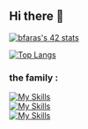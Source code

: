 ## Hi there 👋


[![bfaras's 42 stats](https://badge.mediaplus.ma/darkblue/bfaras)](https://github.com/oakoudad/badge42)
<br>

[![Top Langs](https://github-readme-stats.vercel.app/api/top-langs/?username=badrive&layout=donut&show_icons=true&theme=transparent)](https://github.com/anuraghazra/github-readme-stats)
<!--
![Anurag's GitHub stats](https://github-readme-stats.vercel.app/api?username=badrive&show_icons=true&theme=transparent)
-->

<h3 align="left">the family :</h3>

[![My Skills](https://skillicons.dev/icons?i=html,css,sass,js,typescript,python,c)](https://skillicons.dev)
<br>
[![My Skills](https://skillicons.dev/icons?i=bootstrap,tailwind,react,laravel,next)](https://skillicons.dev)
<br>
[![My Skills](https://skillicons.dev/icons?i=vscode,bash,git,npm,linux,figma,docker)](https://skillicons.dev)
<!--
**badrive/badrive** is a ✨ _special_ ✨ repository because its `README.md` (this file) appears on your GitHub profile.

Here are some ideas to get you started:

- 🔭 I’m currently working on ...
- 🌱 I’m currently learning ...
- 👯 I’m looking to collaborate on ...
- 🤔 I’m looking for help with ...
- 💬 Ask me about ...
- 📫 How to reach me: ...
- 😄 Pronouns: ...
- ⚡ Fun fact: ...
-->
